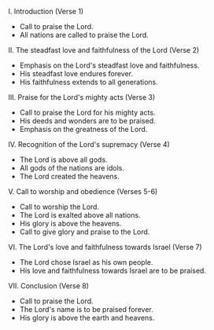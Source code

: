 I. Introduction (Verse 1)
- Call to praise the Lord.
- All nations are called to praise the Lord.

II. The steadfast love and faithfulness of the Lord (Verse 2)
- Emphasis on the Lord's steadfast love and faithfulness.
- His steadfast love endures forever.
- His faithfulness extends to all generations.

III. Praise for the Lord's mighty acts (Verse 3)
- Call to praise the Lord for his mighty acts.
- His deeds and wonders are to be praised.
- Emphasis on the greatness of the Lord.

IV. Recognition of the Lord's supremacy (Verse 4)
- The Lord is above all gods.
- All gods of the nations are idols.
- The Lord created the heavens.

V. Call to worship and obedience (Verses 5-6)
- Call to worship the Lord.
- The Lord is exalted above all nations.
- His glory is above the heavens.
- Call to give glory and praise to the Lord.

VI. The Lord's love and faithfulness towards Israel (Verse 7)
- The Lord chose Israel as his own people.
- His love and faithfulness towards Israel are to be praised.

VII. Conclusion (Verse 8)
- Call to praise the Lord.
- The Lord's name is to be praised forever.
- His glory is above the earth and heavens.